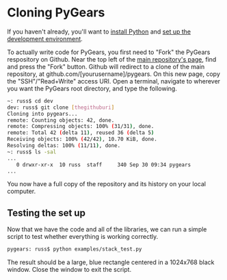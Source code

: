 # Cloning PyGears

If you haven't already, you'll want to [install Python](cloning_pygears.md)
and [set up the development environment](development.md).

To actually write code for PyGears, you first need to "Fork" the PyGears
respository on Github. Near the top left of the
[main repository's page](http://github.com/vandycs/pygears), find and
press the "Fork" button. Github will redirect to a clone of the main
repository, at github.com/[yourusername]/pygears. On this new page,
copy the "SSH"/"Read+Write" access URI. Open a terminal, navigate
to wherever you want the PyGears root directory, and type the following.

```bash
~: russ$ cd dev
dev: russ$ git clone [thegithuburi]
Cloning into pygears...
remote: Counting objects: 42, done.
remote: Compressing objects: 100% (31/31), done.
remote: Total 42 (delta 11), reused 36 (delta 5)
Receiving objects: 100% (42/42), 10.70 KiB, done.
Resolving deltas: 100% (11/11), done.
~: russ$ ls -sal
...
   0 drwxr-xr-x  10 russ  staff     340 Sep 30 09:34 pygears
...
```

You now have a full copy of the repository and its history on your local
computer.

## Testing the set up

Now that we have the code and all of the libraries, we can run a simple
script to test whether everything is working correctly.

```bash
pygears: russ$ python examples/stack_test.py
```

The result should be a large, blue rectangle centered in a 1024x768 black
window. Close the window to exit the script.
